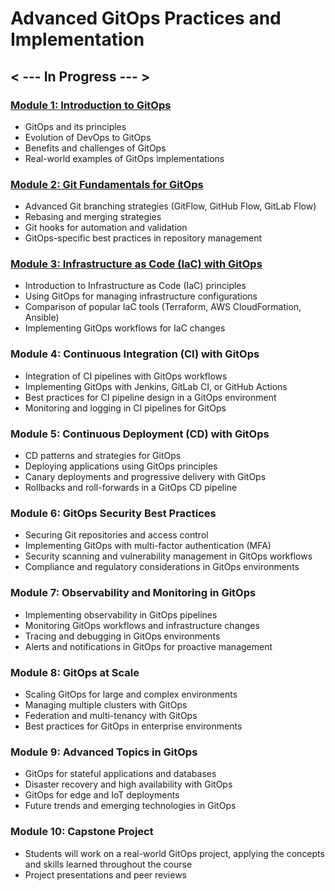 # Advanced GitOps Practices and Implementation

## < --- In Progress --- >

### [Module 1: Introduction to GitOps](./M1-Introduction-to-GitOps.md)

- GitOps and its principles
- Evolution of DevOps to GitOps
- Benefits and challenges of GitOps
- Real-world examples of GitOps implementations

### [Module 2: Git Fundamentals for GitOps](./M2-Git-Fundamentals-for-GitOps.md)

- Advanced Git branching strategies (GitFlow, GitHub Flow, GitLab Flow)
- Rebasing and merging strategies
- Git hooks for automation and validation
- GitOps-specific best practices in repository management

### [Module 3: Infrastructure as Code (IaC) with GitOps](./M3-IaC-with-GitOps.md)

- Introduction to Infrastructure as Code (IaC) principles
- Using GitOps for managing infrastructure configurations
- Comparison of popular IaC tools (Terraform, AWS CloudFormation, Ansible)
- Implementing GitOps workflows for IaC changes

### Module 4: Continuous Integration (CI) with GitOps

- Integration of CI pipelines with GitOps workflows
- Implementing GitOps with Jenkins, GitLab CI, or GitHub Actions
- Best practices for CI pipeline design in a GitOps environment
- Monitoring and logging in CI pipelines for GitOps

### Module 5: Continuous Deployment (CD) with GitOps

- CD patterns and strategies for GitOps
- Deploying applications using GitOps principles
- Canary deployments and progressive delivery with GitOps
- Rollbacks and roll-forwards in a GitOps CD pipeline

### Module 6: GitOps Security Best Practices

- Securing Git repositories and access control
- Implementing GitOps with multi-factor authentication (MFA)
- Security scanning and vulnerability management in GitOps workflows
- Compliance and regulatory considerations in GitOps environments

### Module 7: Observability and Monitoring in GitOps

- Implementing observability in GitOps pipelines
- Monitoring GitOps workflows and infrastructure changes
- Tracing and debugging in GitOps environments
- Alerts and notifications in GitOps for proactive management

### Module 8: GitOps at Scale

- Scaling GitOps for large and complex environments
- Managing multiple clusters with GitOps
- Federation and multi-tenancy with GitOps
- Best practices for GitOps in enterprise environments

### Module 9: Advanced Topics in GitOps

- GitOps for stateful applications and databases
- Disaster recovery and high availability with GitOps
- GitOps for edge and IoT deployments
- Future trends and emerging technologies in GitOps

### Module 10: Capstone Project

- Students will work on a real-world GitOps project, applying the concepts and skills learned throughout the course
- Project presentations and peer reviews
